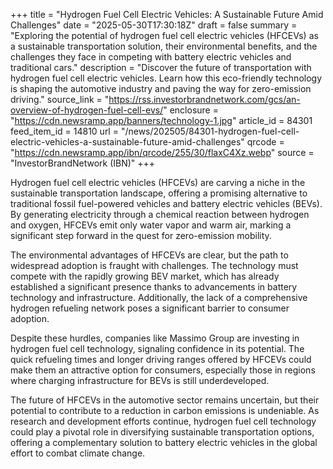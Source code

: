 +++
title = "Hydrogen Fuel Cell Electric Vehicles: A Sustainable Future Amid Challenges"
date = "2025-05-30T17:30:18Z"
draft = false
summary = "Exploring the potential of hydrogen fuel cell electric vehicles (HFCEVs) as a sustainable transportation solution, their environmental benefits, and the challenges they face in competing with battery electric vehicles and traditional cars."
description = "Discover the future of transportation with hydrogen fuel cell electric vehicles. Learn how this eco-friendly technology is shaping the automotive industry and paving the way for zero-emission driving."
source_link = "https://rss.investorbrandnetwork.com/gcs/an-overview-of-hydrogen-fuel-cell-evs/"
enclosure = "https://cdn.newsramp.app/banners/technology-1.jpg"
article_id = 84301
feed_item_id = 14810
url = "/news/202505/84301-hydrogen-fuel-cell-electric-vehicles-a-sustainable-future-amid-challenges"
qrcode = "https://cdn.newsramp.app/ibn/qrcode/255/30/flaxC4Xz.webp"
source = "InvestorBrandNetwork (IBN)"
+++

<p>Hydrogen fuel cell electric vehicles (HFCEVs) are carving a niche in the sustainable transportation landscape, offering a promising alternative to traditional fossil fuel-powered vehicles and battery electric vehicles (BEVs). By generating electricity through a chemical reaction between hydrogen and oxygen, HFCEVs emit only water vapor and warm air, marking a significant step forward in the quest for zero-emission mobility.</p><p>The environmental advantages of HFCEVs are clear, but the path to widespread adoption is fraught with challenges. The technology must compete with the rapidly growing BEV market, which has already established a significant presence thanks to advancements in battery technology and infrastructure. Additionally, the lack of a comprehensive hydrogen refueling network poses a significant barrier to consumer adoption.</p><p>Despite these hurdles, companies like Massimo Group are investing in hydrogen fuel cell technology, signaling confidence in its potential. The quick refueling times and longer driving ranges offered by HFCEVs could make them an attractive option for consumers, especially those in regions where charging infrastructure for BEVs is still underdeveloped.</p><p>The future of HFCEVs in the automotive sector remains uncertain, but their potential to contribute to a reduction in carbon emissions is undeniable. As research and development efforts continue, hydrogen fuel cell technology could play a pivotal role in diversifying sustainable transportation options, offering a complementary solution to battery electric vehicles in the global effort to combat climate change.</p>
